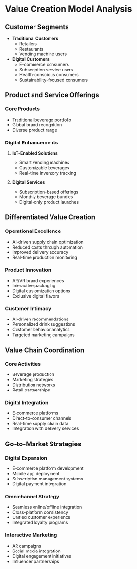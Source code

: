 # Value Creation Model Analysis

## Customer Segments
- **Traditional Customers**
  - Retailers
  - Restaurants
  - Vending machine users
- **Digital Customers**
  - E-commerce consumers
  - Subscription service users
  - Health-conscious consumers
  - Sustainability-focused consumers

## Product and Service Offerings

### Core Products
- Traditional beverage portfolio
- Global brand recognition
- Diverse product range

### Digital Enhancements
1. **IoT-Enabled Solutions**
   - Smart vending machines
   - Customizable beverages
   - Real-time inventory tracking

2. **Digital Services**
   - Subscription-based offerings
   - Monthly beverage bundles
   - Digital-only product launches

## Differentiated Value Creation

### Operational Excellence
- AI-driven supply chain optimization
- Reduced costs through automation
- Improved delivery accuracy
- Real-time production monitoring

### Product Innovation
- AR/VR brand experiences
- Interactive packaging
- Digital customization options
- Exclusive digital flavors

### Customer Intimacy
- AI-driven recommendations
- Personalized drink suggestions
- Customer behavior analytics
- Targeted marketing campaigns

## Value Chain Coordination

### Core Activities
- Beverage production
- Marketing strategies
- Distribution networks
- Retail partnerships

### Digital Integration
- E-commerce platforms
- Direct-to-consumer channels
- Real-time supply chain data
- Integration with delivery services

## Go-to-Market Strategies

### Digital Expansion
- E-commerce platform development
- Mobile app deployment
- Subscription management systems
- Digital payment integration

### Omnichannel Strategy
- Seamless online/offline integration
- Cross-platform consistency
- Unified customer experience
- Integrated loyalty programs

### Interactive Marketing
- AR campaigns
- Social media integration
- Digital engagement initiatives
- Influencer partnerships 